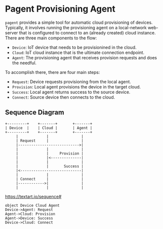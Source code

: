 # Pagent Provisioning Agent

`pagent` provides a simple tool for automatic cloud provisioning of devices. Typically,
it involves running the provisioning agent on a local-network web-server that is
configured to connect to an (already created) cloud instance.  There are three main
components to the flow:

* `Device`: IoT device that needs to be provisionined in the cloud.
* `Cloud`: IoT cloud instance that is the ultimate connection endpoint.
* `Agent`: The provisioning agent that receives provision requests and does the needful.

To accomplish there, there are four main steps:

* `Request`: Device requests provisioning from the local agent.
* `Provision`: Local agent provisions the device in the target cloud.
* `Success`: Local agent returns success to the source device.
* `Connect`: Source device then connects to the cloud.

## Sequence Diagram

```
+---------+    +-------+       +-------+
| Device  |    | Cloud |       | Agent |
+---------+    +-------+       +-------+
     |             |               |
     | Request     |               |
     |---------------------------->|
     |             |               |
     |             |     Provision |
     |             |<--------------|
     |             |               |
     |             |       Success |
     |<----------------------------|
     |             |               |
     | Connect     |               |
     |------------>|               |
     |             |               |
```

https://textart.io/sequence#

```
object Device Cloud Agent
Device->Agent: Request
Agent->Cloud: Provision
Agent->Device: Success
Device->Cloud: Connect
```

